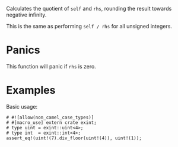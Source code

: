 Calculates the quotient of `self` and `rhs`, rounding the result towards negative infinity.

This is the same as performing `self / rhs` for all unsigned integers.

# Panics

This function will panic if `rhs` is zero.

# Examples

Basic usage:

```
# #![allow(non_camel_case_types)]
# #[macro_use] extern crate exint;
# type uint = exint::uint<4>;
# type int  = exint::int<4>;
assert_eq!(uint!(7).div_floor(uint!(4)), uint!(1));
```
